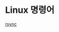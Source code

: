 # Linux 명령어

<seealso>
    <category ref="children-page">
               <a href="ubuntu-command-rsync.md">rsync</a>
    </category>
</seealso>